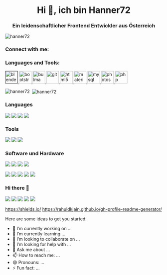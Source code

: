 <h1 align="center">Hi 👋, ich bin Hanner72</h1>
<h3 align="center">Ein leidenschaftlicher Frontend Entwickler aus Österreich</h3>

<p align="left"> <img src="https://komarev.com/ghpvc/?username=hanner72" alt="hanner72" /> </p>


<h3 align="left">Connect with me:</h3>
<h3 align="left">Languages and Tools:</h3>
<p align="left"> <a href="" target="_blank"> <img src="https://download.blender.org/branding/community/blender_community_badge_white.svg" alt="blender" width="40" height="40"/> </a> <a href="https://getbootstrap.com" target="_blank"> <img src="https://devicons.github.io/devicon/devicon.git/icons/bootstrap/bootstrap-plain.svg" alt="bootstrap" width="40" height="40"/> </a> <a href="https://bulma.io/" target="_blank"> <img src="https://raw.githubusercontent.com/gilbarbara/logos/804dc257b59e144eaca5bc6ffd16949752c6f789/logos/bulma.svg" alt="bulma" width="40" height="40"/> </a> <a href="https://git-scm.com/" target="_blank"> <img src="https://www.vectorlogo.zone/logos/git-scm/git-scm-icon.svg" alt="git" width="40" height="40"/> </a> <a href="https://www.w3.org/html/" target="_blank"> <img src="https://devicons.github.io/devicon/devicon.git/icons/html5/html5-original-wordmark.svg" alt="html5" width="40" height="40"/> </a> <a href="https://materializecss.com/" target="_blank"> <img src="https://raw.githubusercontent.com/prplx/svg-logos/5585531d45d294869c4eaab4d7cf2e9c167710a9/svg/materialize.svg" alt="materialize" width="40" height="40"/> </a> <a href="https://www.mysql.com/" target="_blank"> <img src="https://devicons.github.io/devicon/devicon.git/icons/mysql/mysql-original-wordmark.svg" alt="mysql" width="40" height="40"/> </a> <a href="https://www.photoshop.com/en" target="_blank"> <img src="https://devicons.github.io/devicon/devicon.git/icons/photoshop/photoshop-plain.svg" alt="photoshop" width="40" height="40"/> </a> <a href="https://www.php.net" target="_blank"> <img src="https://devicons.github.io/devicon/devicon.git/icons/php/php-original.svg" alt="php" width="40" height="40"/> </a> </p>

<p><img align="left" src="https://github-readme-stats.vercel.app/api/top-langs/?username=hanner72&layout=compact" alt="hanner72" /></p>


<p>&nbsp;<img align="center" src="https://github-readme-stats.vercel.app/api?username=hanner72&show_icons=true" alt="hanner72" /></p>

### Languages

[![](https://img.shields.io/badge/-Bootstrap-5b4282?style=flat-square&logo=Bootstrap&logoColor=5b4282&labelColor=dbdbdb)](https://getbootstrap.com/)
[![](https://img.shields.io/badge/-Bulma-00D1B2?style=flat-square&logo=Bulma&logoColor=ffffff&labelColor=00D1B2)](https://bulma.io/)
[![](https://img.shields.io/badge/-HTML5-F16529?style=flat-square&logo=HTML5&logoColor=F16529&labelColor=black)](https://wiki.selfhtml.org/wiki/HTML/Tutorials/HTML5)
[![](https://img.shields.io/badge/-PHP-777BB4?style=flat-square&logo=PHP&logoColor=777BB4&labelColor=black)](https://www.php.net/)

### Tools

[![](https://img.shields.io/badge/-Git-F03C2E?style=flat-square&logo=Git&logoColor=F03C2E&labelColor=black)](https://git-scm.com/)
[![](https://img.shields.io/badge/-MySQL-0F6A91?style=flat-square&logo=MySQL&logoColor=0F6A91&labelColor=EBAA40)](https://www.mysql.com/)
[![](https://img.shields.io/badge/-XAMPP-FB7A24?style=flat-square&logo=XAMPP&logoColor=FB7A24&labelColor=black)](https://www.mysql.com/)

### Software und Hardware

[![](https://img.shields.io/badge/-Blender-E87D0D?style=flat-square&logo=Blender&logoColor=E87D0D&labelColor=black)](https://www.blender.org/)
[![](https://img.shields.io/badge/-Adobe_Photoshop-31A8FF?style=flat-square&logo=Adobe-Photoshop&logoColor=31A8FF&labelColor=black)](https://www.photoshop.com/de)
[![](https://img.shields.io/badge/-Microsoft_OneNote-7719AA?style=flat-square&logo=Microsoft-OneNote&logoColor=7719AA&labelColor=black)](https://www.photoshop.com/de)
[![](https://img.shields.io/badge/-Notepad++-90E59A?style=flat-square&logo=Notepad++&logoColor=90E59A&labelColor=black)](https://www.photoshop.com/de)

[![](https://img.shields.io/badge/-Raspberry_Pi-C51A4A?style=flat-square&logo=Raspberry-Pi&logoColor=C51A4A&labelColor=black)](https://www.photoshop.com/de)
[![](https://img.shields.io/badge/-Arduino-00979D?style=flat-square&logo=Arduino&logoColor=00979D&labelColor=black)](https://www.photoshop.com/de)
[![](https://img.shields.io/badge/-Messenger-00B2FF?style=flat-square&logo=Messenger&logoColor=00B2FF&labelColor=black)](https://www.photoshop.com/de)
[![](https://img.shields.io/badge/-Telegram-2CA5E0?style=flat-square&logo=Telegram&logoColor=2CA5E0&labelColor=black)](https://www.photoshop.com/de)
[![](https://img.shields.io/badge/-Autodesk-0696D7?style=flat-square&logo=Autodesk&logoColor=0696D7&labelColor=black)](https://www.photoshop.com/de)

### Hi there 👋

[![](https://img.shields.io/badge/JSFiddle-dannerbam-0084FF?style=flat-square&logo=JSFiddle&logoColor=0084FF&labelColor=black)](https://jsfiddle.net/user/dannerbam)
[![](https://img.shields.io/badge/GitHub-Hanner72-999999?style=flat-square&logo=GitHub&logoColor=181717&labelColor=ffffff)](https://github.com/Hanner72)
[![](https://img.shields.io/badge/Gmail-ayush2608%40gmail.com-red?logo=Gmail&logoColor=Red&labelColor=black)](mailto:ayush2608@gmail.com)
[![](https://img.shields.io/badge/Telegram-%40ayush__1704258-blue?logo=Telegram&logoColor=blue&labelColor=black)](https://t.me/ayush_1704258)
[![](https://img.shields.io/badge/HackerRank-ayushkumar__25-brightgreen?logo=HackerRank&logoColor=Green&labelColor=black)](https://www.hackerrank.com/ayushkumar_25)

https://shields.io/
https://rahuldkjain.github.io/gh-profile-readme-generator/

Here are some ideas to get you started:

- 🔭 I’m currently working on ...
- 🌱 I’m currently learning ...
- 👯 I’m looking to collaborate on ...
- 🤔 I’m looking for help with ...
- 💬 Ask me about ...
- 📫 How to reach me: ...
- 😄 Pronouns: ...
- ⚡ Fun fact: ...

<!--
👨🏼‍💻 building [murphee][murphee]  
🧠 learning [svelte][svelte], [tailwind][tailwind], [fauna][fauna]  
💜 loving [react][react], [gatsby][gatsby], [styled-components][styled], [jamstack][jamstack]  

🏡 [website][website] **|** 
🐦 [twitter][twitter] **|** 
📺 [youtube][youtube] **|** 
🎥 [twitch][twitch] **|** 
📦 [npm][npm] **|** 
📷 [instagram][instagram] **|** 
👔 [linkedin][linkedin]

[banner]: https://raw.githubusercontent.com/bradgarropy/bradgarropy/master/banner.png
[adobe]: https://adobe.com
[react]: http://reactjs.org
[gatsby]: https://gatsbyjs.org
[styled]: https://styled-components.com
[jamstack]: https://jamstack.org
[murphee]: https://murphee.netlify.app
[svelte]: https://svelte.dev
[tailwind]: https://tailwindcss.com
[fauna]: https://fauna.com
[website]: https://bradgarropy.com
[twitter]: https://twitter.com/bradgarropy
[youtube]: https://youtube.com/bradgarropy
[twitch]: https://twitch.tv/bradgarropy
[instagram]: https://instagram.com/bradgarropy
[linkedin]: https://linkedin.com/in/bradgarropy
[npm]: https://npmjs.com/~bradgarropy
-->
